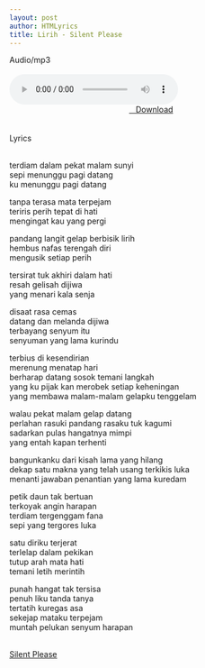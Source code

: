 ```yaml
---
layout: post
author: HTMLyrics
title: Lirih - Silent Please
---
```


<div class="htl">Audio/mp3</div><br />

<audio class='js-player' style="--plyr-color-main: #212121;" controls>
<source src="https://drive.google.com/uc?authuser=0&id=1t___NqakKtzz37wtUOXgmypXl22f26w6&export=download" type="audio/mp3">
</audio><br />

<center>
<a href="https://drive.google.com/uc?authuser=0&id=1t___NqakKtzz37wtUOXgmypXl22f26w6&export=download" class="hbt"><i class="fa fa-chevron-down" aria-hidden="true"></i>&nbsp; &nbsp;Download</a>
</center><br />
<br />

<div class="htl">Lyrics</div><br />

terdiam dalam pekat malam sunyi<br />
sepi menunggu pagi datang<br />
ku menunggu pagi datang<br />

tanpa terasa mata terpejam<br />
teriris perih tepat di hati<br />
mengingat kau yang pergi<br />

pandang langit gelap berbisik lirih<br />
hembus nafas terengah diri<br />
mengusik setiap perih<br />

tersirat tuk akhiri dalam hati<br />
resah gelisah dijiwa<br />
yang menari kala senja<br />

disaat rasa cemas<br />
datang dan melanda dijiwa<br />
terbayang senyum itu<br />
senyuman yang lama kurindu<br />

terbius di kesendirian<br />
merenung menatap hari<br />
berharap datang sosok temani langkah<br />
yang ku pijak kan merobek setiap keheningan<br />
yang membawa malam-malam gelapku tenggelam<br />

walau pekat malam gelap datang<br />
perlahan rasuki pandang rasaku tuk kagumi<br />
sadarkan pulas hangatnya mimpi<br />
yang entah kapan terhenti<br />

bangunkanku dari kisah lama yang hilang<br />
dekap satu makna yang telah usang terkikis luka<br />
menanti jawaban penantian yang lama kuredam<br />

petik daun tak bertuan<br />
terkoyak angin harapan<br />
terdiam tergenggam fana<br />
sepi yang tergores luka<br />

satu diriku terjerat<br />
terlelap dalam pekikan<br />
tutup arah mata hati<br />
temani letih merintih<br />

punah hangat tak tersisa<br />
penuh liku tanda tanya<br />
tertatih kuregas asa<br />
sekejap mataku terpejam<br />
muntah pelukan senyum harapan<br />
<br />

<i class="fa fa-hashtag" aria-hidden="true"></i>
<a href="/artist/silentplease">Silent Please</a>
